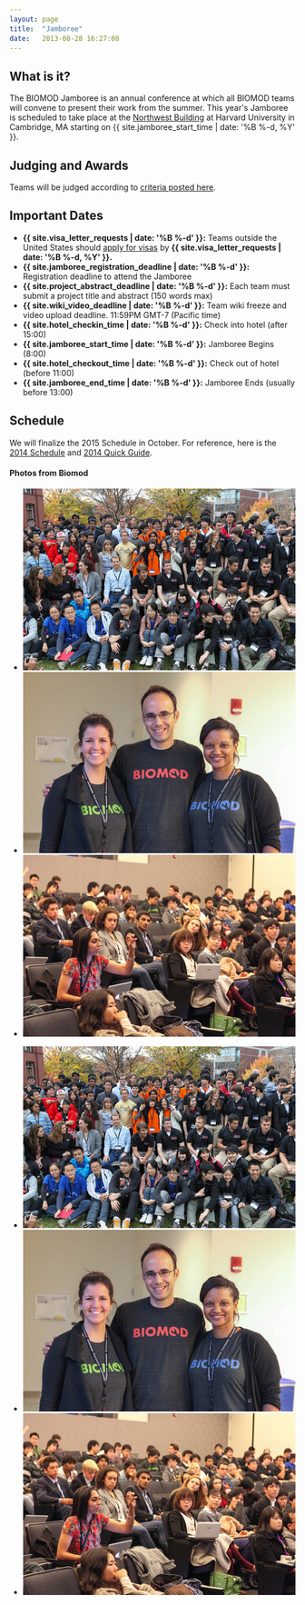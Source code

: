 ```yaml
---
layout: page
title:  "Jamboree"
date:   2013-08-28 16:27:08
---
```



## What is it?

The BIOMOD Jamboree is an annual conference at which all BIOMOD teams will convene to present their work from the summer. This year's Jamboree is scheduled to take place at the [Northwest Building](http://isites.harvard.edu/icb/icb.do?keyword=k68489&amp;pageid=icb.page331114) at Harvard University in Cambridge, MA starting on {{ site.jamboree_start_time | date: '%B %-d, %Y' }}.

## Judging and Awards

Teams will be judged according to [criteria posted here](/judging).

## Important Dates

- **{{ site.visa_letter_requests | date: '%B %-d' }}:** Teams outside the United States should [apply for visas](visa-information) by **{{ site.visa_letter_requests | date: '%B %-d, %Y' }}.**
- **{{ site.jamboree_registration_deadline | date: '%B %-d' }}:** Registration deadline to attend the Jamboree 
- **{{ site.project_abstract_deadline | date: '%B %-d' }}:** Each team must submit a project title and abstract (150 words max) 
- **{{ site.wiki_video_deadline | date: '%B %-d' }}:** Team wiki freeze and video upload deadline. 11:59PM GMT-7 (Pacific time) 
- **{{ site.hotel_checkin_time | date: '%B %-d' }}:** Check into hotel (after 15:00) 
- **{{ site.jamboree_start_time | date: '%B %-d' }}:** Jamboree Begins (8:00)
- **{{ site.hotel_checkout_time | date: '%B %-d' }}:** Check out of hotel (before 11:00) 
- **{{ site.jamboree_end_time | date: '%B %-d' }}:** Jamboree Ends (usually before 13:00)

## Schedule

We will finalize the 2015 Schedule in October. For reference, here is the [2014 Schedule](./BIOMOD2014_schedule.pdf) and [2014 Quick Guide](./BIOMOD2014_QuickGuide.pdf). 

<div class="main">
<div class="row">

<h4 id="latest-photos">Photos from Biomod</h2>
<div id="photos" class="flexslider">
	<ul class="slides">
		<li><img src="/assets/images/photos/8165661478_b9d70fb1f6.jpg" /></li>
		<li><img src="/assets/images/photos/8165610433_a40a164810.jpg" /></li>
		<li><img src="/assets/images/photos/8165655658_10c6eafbc2.jpg" /></li>
	</ul>
</div>
<div id="photos-nav" class="flexslider">
	<ul class="slides">
		<li><img src="/assets/images/photos/8165661478_b9d70fb1f6.jpg" /></li>
		<li><img src="/assets/images/photos/8165610433_a40a164810.jpg" /></li>
		<li><img src="/assets/images/photos/8165655658_10c6eafbc2.jpg" /></li>
	</ul>
</div>

</div>
</div>
